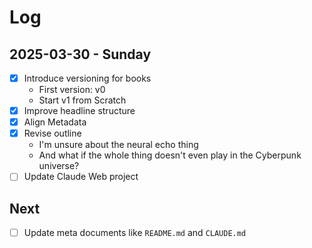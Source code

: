 # Log

## 2025-03-30 - Sunday

- [x] Introduce versioning for books
  - First version: v0
  - Start v1 from Scratch
- [x] Improve headline structure
- [x] Align Metadata
- [x] Revise outline
  - I'm unsure about the neural echo thing
  - And what if the whole thing doesn't even play in the Cyberpunk universe?
- [ ] Update Claude Web project

## Next

- [ ] Update meta documents like `README.md` and `CLAUDE.md`
